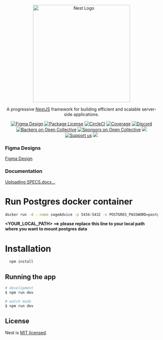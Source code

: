 <!-- <p align="center">
  <a href="http://nestjs.com/" target="blank"><img src="https://nestjs.com/img/logo_text.svg" width="320" alt="Nest Logo" /></a>
</p> -->

<p align="center">
  <a href="http://nestjs.com/" target="blank"><img src="https://user-images.githubusercontent.com/36701714/160392849-d6988041-e571-4f09-b59f-59d5f01eeda4.png" width="320" alt="Nest Logo" /></a>
  
</p>
<!-- ![figma-logo](https://user-images.githubusercontent.com/36701714/160393793-3ccdd679-0aa4-4efe-8dcd-96abaf2d3be2.png) -->


[circleci-image]: https://img.shields.io/circleci/build/github/nestjs/nest/master?token=abc123def456
[circleci-url]: https://circleci.com/gh/nestjs/nest

  <p align="center">A progressive <a href="https://nestjs.com/" target="_blank">NestJS</a> framework for building efficient and scalable server-side applications.</p>
    <p align="center">
<a href="https://www.figma.com/file/l2nKqqGKGDhvk5uP5VUAcr/Sage-Advice?node-id=0%3A1" target="_blank"><img src="https://img.shields.io/npm/v/@nestjs/core.svg" alt="Figma Design" /></a>
<a href="https://www.npmjs.com/~nestjscore" target="_blank"><img src="https://img.shields.io/npm/l/@nestjs/core.svg" alt="Package License" /></a>
<a href="https://circleci.com/gh/nestjs/nest" target="_blank"><img src="https://img.shields.io/circleci/build/github/nestjs/nest/master" alt="CircleCI" /></a>
<a href="https://coveralls.io/github/nestjs/nest?branch=master" target="_blank"><img src="https://coveralls.io/repos/github/nestjs/nest/badge.svg?branch=master#9" alt="Coverage" /></a>
<a href="https://discord.gg/G7Qnnhy" target="_blank"><img src="https://img.shields.io/badge/discord-online-brightgreen.svg" alt="Discord"/></a>
<a href="https://opencollective.com/nest#backer" target="_blank"><img src="https://opencollective.com/nest/backers/badge.svg" alt="Backers on Open Collective" /></a>
<a href="https://opencollective.com/nest#sponsor" target="_blank"><img src="https://opencollective.com/nest/sponsors/badge.svg" alt="Sponsors on Open Collective" /></a>
  <a href="https://paypal.me/kamilmysliwiec" target="_blank"><img src="https://img.shields.io/badge/Donate-PayPal-ff3f59.svg"/></a>
    <a href="https://opencollective.com/nest#sponsor"  target="_blank"><img src="https://img.shields.io/badge/Support%20us-Open%20Collective-41B883.svg" alt="Support us"></a>
  <a href="https://twitter.com/nestframework" target="_blank"><img src="https://img.shields.io/twitter/follow/nestframework.svg?style=social&label=Follow"></a>
</p>
  <!--[![Backers on Open Collective](https://opencollective.com/nest/backers/badge.svg)](https://opencollective.com/nest#backer)
  [![Sponsors on Open Collective](https://opencollective.com/nest/sponsors/badge.svg)](https://opencollective.com/nest#sponsor)-->

### Figma Designs

[Figma Design](https://www.figma.com/file/l2nKqqGKGDhvk5uP5VUAcr/Sage-Advice?node-id=0%3A1)

### Documentation

[Uploading SPECS.docx…]()



# Run Postgres docker container


```bash
docker run -d --name sageAdvice -p 5434:5432 -e POSTGRES_PASSWORD=postgres -e PGDATA=/var/lib/postgresql/data/pgdata -v <YOUR_LOCAL_PATH>:/var/lib/postgresql/data postgres:14
```
<b> <YOUR_LOCAL_PATH> ==> please replace this line to your local path where you want to mount postgres data </b>
  
# Installation
  
```bash
  npm install  
```
  
## Running the app

```bash
# development
$ npm run dev

# watch mode
$ npm run dev

```

## License

Nest is [MIT licensed](LICENSE).
  

